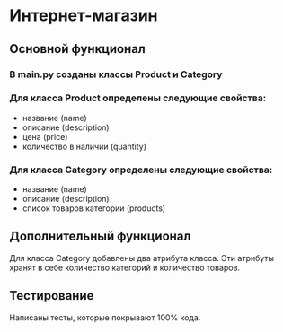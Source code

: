 # Интернет-магазин
## Основной функционал

### В main.py созданы классы Product и Category
### Для класса Product определены следующие свойства:
- название (name)
- описание (description)
- цена (price)
- количество в наличии (quantity)
### Для класса Category определены следующие свойства:
- название (name)
- описание (description)
- список товаров категории (products)

## Дополнительный функционал
Для класса Category добавлены два атрибута класса. Эти атрибуты хранят в себе количество категорий и количество товаров.

## Тестирование
Написаны тесты, которые покрывают 100% кода.